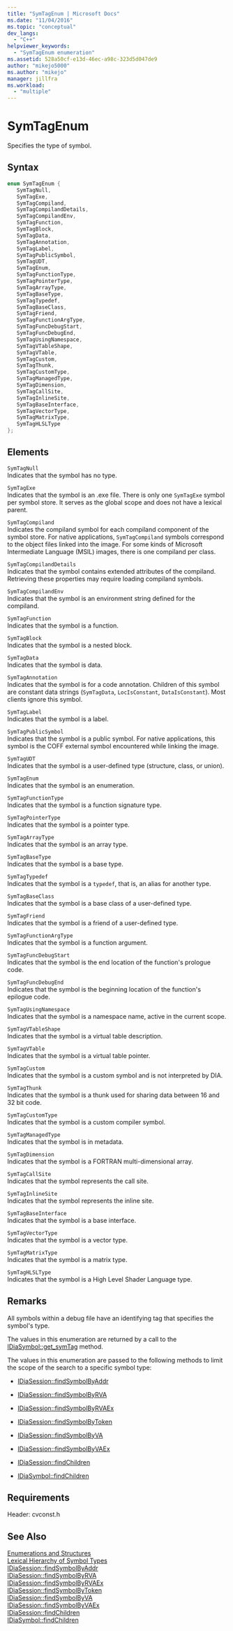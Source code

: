 ```yaml
---
title: "SymTagEnum | Microsoft Docs"
ms.date: "11/04/2016"
ms.topic: "conceptual"
dev_langs:
  - "C++"
helpviewer_keywords:
  - "SymTagEnum enumeration"
ms.assetid: 528a50cf-e13d-46ec-a98c-323d5d047de9
author: "mikejo5000"
ms.author: "mikejo"
manager: jillfra
ms.workload:
  - "multiple"
---
```

# SymTagEnum
Specifies the type of symbol.

## Syntax

```C++
enum SymTagEnum {
   SymTagNull,
   SymTagExe,
   SymTagCompiland,
   SymTagCompilandDetails,
   SymTagCompilandEnv,
   SymTagFunction,
   SymTagBlock,
   SymTagData,
   SymTagAnnotation,
   SymTagLabel,
   SymTagPublicSymbol,
   SymTagUDT,
   SymTagEnum,
   SymTagFunctionType,
   SymTagPointerType,
   SymTagArrayType,
   SymTagBaseType,
   SymTagTypedef,
   SymTagBaseClass,
   SymTagFriend,
   SymTagFunctionArgType,
   SymTagFuncDebugStart,
   SymTagFuncDebugEnd,
   SymTagUsingNamespace,
   SymTagVTableShape,
   SymTagVTable,
   SymTagCustom,
   SymTagThunk,
   SymTagCustomType,
   SymTagManagedType,
   SymTagDimension,
   SymTagCallSite,
   SymTagInlineSite,
   SymTagBaseInterface,
   SymTagVectorType,
   SymTagMatrixType,
   SymTagHLSLType
};
```

## Elements
`SymTagNull`  
Indicates that the symbol has no type.

`SymTagExe`  
Indicates that the symbol is an .exe file. There is only one `SymTagExe` symbol per symbol store. It serves as the global scope and does not have a lexical parent.

`SymTagCompiland`  
Indicates the compiland symbol for each compiland component of the symbol store. For native applications, `SymTagCompiland` symbols correspond to the object files linked into the image. For some kinds of Microsoft Intermediate Language (MSIL) images, there is one compiland per class.

`SymTagCompilandDetails`  
Indicates that the symbol contains extended attributes of the compiland. Retrieving these properties may require loading compiland symbols.

`SymTagCompilandEnv`  
Indicates that the symbol is an environment string defined for the compiland.

`SymTagFunction`  
Indicates that the symbol is a function.

`SymTagBlock`  
Indicates that the symbol is a nested block.

`SymTagData`  
Indicates that the symbol is data.

`SymTagAnnotation`  
Indicates that the symbol is for a code annotation. Children of this symbol are constant data strings (`SymTagData`, `LocIsConstant`, `DataIsConstant`). Most clients ignore this symbol.

`SymTagLabel`  
Indicates that the symbol is a label.

`SymTagPublicSymbol`  
Indicates that the symbol is a public symbol. For native applications, this symbol is the COFF external symbol encountered while linking the image.

`SymTagUDT`  
Indicates that the symbol is a user-defined type (structure, class, or union).

`SymTagEnum`  
Indicates that the symbol is an enumeration.

`SymTagFunctionType`  
Indicates that the symbol is a function signature type.

`SymTagPointerType`  
Indicates that the symbol is a pointer type.

`SymTagArrayType`  
Indicates that the symbol is an array type.

`SymTagBaseType`  
Indicates that the symbol is a base type.

`SymTagTypedef`  
Indicates that the symbol is a `typedef`, that is, an alias for another type.

`SymTagBaseClass`  
Indicates that the symbol is a base class of a user-defined type.

`SymTagFriend`  
Indicates that the symbol is a friend of a user-defined type.

`SymTagFunctionArgType`  
Indicates that the symbol is a function argument.

`SymTagFuncDebugStart`  
Indicates that the symbol is the end location of the function's prologue code.

`SymTagFuncDebugEnd`  
Indicates that the symbol is the beginning location of the function's epilogue code.

`SymTagUsingNamespace`  
Indicates that the symbol is a namespace name, active in the current scope.

`SymTagVTableShape`  
Indicates that the symbol is a virtual table description.

`SymTagVTable`  
Indicates that the symbol is a virtual table pointer.

`SymTagCustom`  
Indicates that the symbol is a custom symbol and is not interpreted by DIA.

`SymTagThunk`  
Indicates that the symbol is a thunk used for sharing data between 16 and 32 bit code.

`SymTagCustomType`  
Indicates that the symbol is a custom compiler symbol.

`SymTagManagedType`  
Indicates that the symbol is in metadata.

`SymTagDimension`  
Indicates that the symbol is a FORTRAN multi-dimensional array.

`SymTagCallSite`  
Indicates that the symbol represents the call site.

`SymTagInlineSite`  
Indicates that the symbol represents the inline site.

`SymTagBaseInterface`  
Indicates that the symbol is a base interface.

`SymTagVectorType`  
Indicates that the symbol is a vector type.

`SymTagMatrixType`  
Indicates that the symbol is a matrix type.

`SymTagHLSLType`  
Indicates that the symbol is a High Level Shader Language type.

## Remarks
All symbols within a debug file have an identifying tag that specifies the symbol's type.

The values in this enumeration are returned by a call to the [IDiaSymbol::get_symTag](../../debugger/debug-interface-access/idiasymbol-get-symtag.md) method.

The values in this enumeration are passed to the following methods to limit the scope of the search to a specific symbol type:

- [IDiaSession::findSymbolByAddr](../../debugger/debug-interface-access/idiasession-findsymbolbyaddr.md)

- [IDiaSession::findSymbolByRVA](../../debugger/debug-interface-access/idiasession-findsymbolbyrva.md)

- [IDiaSession::findSymbolByRVAEx](../../debugger/debug-interface-access/idiasession-findsymbolbyrvaex.md)

- [IDiaSession::findSymbolByToken](../../debugger/debug-interface-access/idiasession-findsymbolbytoken.md)

- [IDiaSession::findSymbolByVA](../../debugger/debug-interface-access/idiasession-findsymbolbyva.md)

- [IDiaSession::findSymbolByVAEx](../../debugger/debug-interface-access/idiasession-findsymbolbyvaex.md)

- [IDiaSession::findChildren](../../debugger/debug-interface-access/idiasession-findchildren.md)

- [IDiaSymbol::findChildren](../../debugger/debug-interface-access/idiasymbol-findchildren.md)

## Requirements
Header: cvconst.h

## See Also
[Enumerations and Structures](../../debugger/debug-interface-access/enumerations-and-structures.md)  
[Lexical Hierarchy of Symbol Types](../../debugger/debug-interface-access/lexical-hierarchy-of-symbol-types.md)  
[IDiaSession::findSymbolByAddr](../../debugger/debug-interface-access/idiasession-findsymbolbyaddr.md)  
[IDiaSession::findSymbolByRVA](../../debugger/debug-interface-access/idiasession-findsymbolbyrva.md)  
[IDiaSession::findSymbolByRVAEx](../../debugger/debug-interface-access/idiasession-findsymbolbyrvaex.md)  
[IDiaSession::findSymbolByToken](../../debugger/debug-interface-access/idiasession-findsymbolbytoken.md)  
[IDiaSession::findSymbolByVA](../../debugger/debug-interface-access/idiasession-findsymbolbyva.md)  
[IDiaSession::findSymbolByVAEx](../../debugger/debug-interface-access/idiasession-findsymbolbyvaex.md)  
[IDiaSession::findChildren](../../debugger/debug-interface-access/idiasession-findchildren.md)  
[IDiaSymbol::findChildren](../../debugger/debug-interface-access/idiasymbol-findchildren.md)

